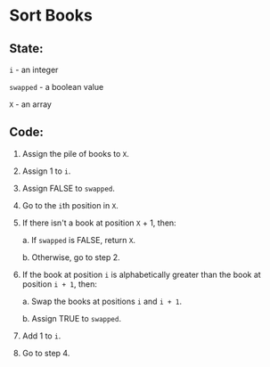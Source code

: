 # Sort Books

## State:

`i` - an integer

`swapped` - a boolean value

`X` - an array

## Code:

1. Assign the pile of books to `X`.

2. Assign 1 to `i`.

3. Assign FALSE to `swapped`.

4. Go to the `i`th position in `X`.

5. If there isn't a book at position `X` + 1, then:

    a. If `swapped` is FALSE, return `X`.

    b. Otherwise, go to step 2.

6. If the book at position `i` is alphabetically greater than the book at position `i + 1`, then:

    a. Swap the books at positions `i` and `i + 1`.
    
    b. Assign TRUE to `swapped`.

7. Add 1 to `i`.

8. Go to step 4.
